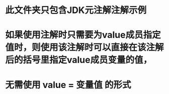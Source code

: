 
# 此文件夹只包含JDK元注解注解示例


# 如果使用注解时只需要为value成员指定值时，则使用该注解时可以直接在该注解后的括号里指定value成员变量的值，
# 无需使用 value = 变量值 的形式

